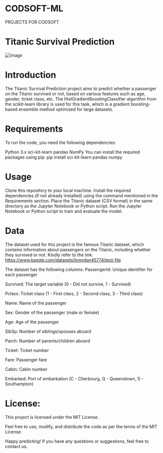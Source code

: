 # CODSOFT-ML
PROJECTS FOR CODSOFT

# Titanic Survival Prediction
![image](https://github.com/Saransh-khandelwal-123/CODSOFT-ML/assets/64893215/8f3b7cae-c0e0-4989-a6c6-c9dc3a891ddc)


# Introduction
The Titanic Survival Prediction project aims to predict whether a passenger on the Titanic survived or not, based on various features such as age, gender, ticket class, etc. The HistGradientBoostingClassifier algorithm from the scikit-learn library is used for this task, which is a gradient boosting-based ensemble method optimized for large datasets.

# Requirements
To run the code, you need the following dependencies:

Python 3.x
sci-kit-learn
pandas
NumPy
You can install the required packages using pip:
pip install sci-kit-learn pandas numpy

# Usage

Clone this repository to your local machine.
Install the required dependencies (if not already installed) using the command mentioned in the Requirements section.
Place the Titanic dataset (CSV format) in the same directory as the Jupyter Notebook or Python script.
Run the Jupyter Notebook or Python script to train and evaluate the model.

# Data

The dataset used for this project is the famous Titanic dataset, which contains information about passengers on the Titanic, including whether they survived or not. Kindly refer to the link: https://www.kaggle.com/datasets/brendan45774/test-file

The dataset has the following columns:
PassengerId: Unique identifier for each passenger

Survived: The target variable (0 - Did not survive, 1 - Survived)

Pclass: Ticket class (1 - First class, 2 - Second class, 3 - Third class)

Name: Name of the passenger

Sex: Gender of the passenger (male or female)

Age: Age of the passenger

SibSp: Number of siblings/spouses aboard

Parch: Number of parents/children aboard

Ticket: Ticket number

Fare: Passenger fare

Cabin: Cabin number

Embarked: Port of embarkation (C - Cherbourg, Q - Queenstown, S - Southampton)

# License:

This project is licensed under the MIT License.

Feel free to use, modify, and distribute the code as per the terms of the MIT License.

Happy predicting! If you have any questions or suggestions, feel free to contact us.
